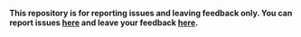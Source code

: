 **This repository is for reporting issues and leaving feedback only. You can report issues [here](https://github.com/onidivo/actor-trulia-scraper/issues) and leave your feedback [here](https://github.com/onidivo/actor-trulia-scraper/discussions).**
